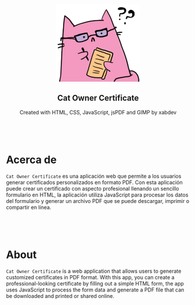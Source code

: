 <p align="center"><img src="logo.png" width="230" height="210" alt="Michi logo"></p>
<h2 align="center">Cat Owner Certificate</h2>
<p align="center">Created with HTML, CSS, JavaScript, jsPDF and GIMP by xabdev</p>


<br><br><br>

# Acerca de

`Cat Owner Certificate` es una aplicación web que permite a los usuarios generar certificados personalizados en formato PDF. Con esta aplicación puede crear un certificado con aspecto profesional llenando un sencillo formulario en HTML, la aplicación utiliza JavaScript para procesar los datos del formulario y generar un archivo PDF que se puede descargar, imprimir o compartir en línea.

<br><br><br>

# About

`Cat Owner Certificate` is a web application that allows users to generate customized certificates in PDF format.
With this app, you can create a professional-looking certificate by filling out a simple HTML form, the app uses JavaScript to process the form data and generate a PDF file that can be downloaded and printed or shared online.
